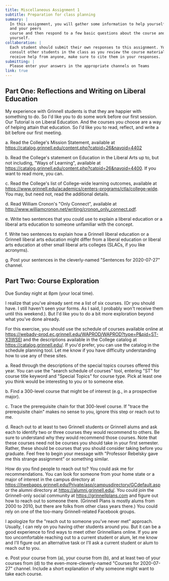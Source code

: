 ```yaml
---
title: Miscellaneous Assignment 1
subtitle: Preparation for class planning
summary: |
  In this assignment, you will gather some information to help yourself
  and your peers 
  course and then respond to a few basic questions about the course and about
  yourself.
collaboration: |
  Each student should submit their own responses to this assignment. You may
  consult other students in the class as you review the course materials. If you
  receive help from anyone, make sure to cite them in your responses. 
submitting: |
  Please enter your answers in the appropriate channels on Teams
link: true
---
```


Part One: Reflections and Writing on Liberal Education
------------------------------------------------------

My experience with Grinnell students is that they are happier with something to do.  So I'd like you to do some work before our first session.  Our Tutorial is on Liberal Education.  And the courses you choose are a way of helping attain that education.  So I'd like you to read, reflect, and write a bit before our first meeting.

a. Read the College's Mission Statement, available at <https://catalog.grinnell.edu/content.php?catoid=26&navoid=4402>

b. Read the College's statement on Education in the Liberal Arts up to, but not including, "Ways of Learning", available at <https://catalog.grinnell.edu/content.php?catoid=26&navoid=4400>.  If you want to read more, you can.

c. Read the College's list of College-wide learning outcomes, available at <https://www.grinnell.edu/academics/centers-programs/ctla/college-wide>.  You may, but need not, read the additional details.

d. Read William Cronon's "Only Connect", available at <http://www.williamcronon.net/writing/cronon_only_connect.pdf>.

e. Write two sentences that you could use to explain a liberal education or a liberal arts education to someone unfamiliar with the concept.

f. Write two sentences to explain how a Grinnell liberal education or a Grinnell liberal arts education might differ from a liberal education or liberal arts education at other small liberal arts colleges (SLACs, if you like acronyms).

g. Post your sentences in the cleverly-named "Sentences for 2020-07-27" channel.

Part Two: Course Exploration
----------------------------

Due Sunday night at 8pm (your local time).

I realize that you've already sent me a list of six courses.  (Or you should have.  I still haven't seen your forms.  As I said, I probably won't receive them until this weekend.).  But I'd like you to do a bit more exploration beyond what you've done already.

For this exercise, you should use the schedule of courses available online at <https://webadv-prod.ec.grinnell.edu/WAPROD/WAPROD?type=P&pid=ST-X3WSEI> and the descriptions available in the College catalog at <https://catalog.grinnell.edu/>.  If you'd prefer, you can use the catalog in the schedule planning tool.  Let me know if you have difficulty understanding how to use any of these sites.

a. Read through the descriptions of the special topics courses offered this year.  You can use the "search schedule of courses" tool, entering "ST" for course title keyword and "Special Topics" for course type.  Pick at least one you think would be interesting to you or to someone else.

b. Find a 300-level course that might be of interest (e.g., in a prospective major).

c. Trace the prerequisite chain for that 300-level course.  If "trace the prerequisite chain" makes no sense to you, ignore this step or reach out to me.

d. Reach out to at least to two Grinnell students or Grinnell alums and ask each to identify two or three courses they would recommend to others.  Be sure to understand why they would recommend those courses.  Note that these courses need not be courses you should take in your first semester. Rather, these should be courses that you should consider taking before you graduate.  Feel free to begin your message with "Professor Rebelsky gave me this strange assignment" or something similar.

How do you find people to reach out to?  You could ask me for recommendations.  You can look for someone from your home state or a major of interest in the campus directory at <https://itwebapps.grinnell.edu/Private/asp/campusdirectory/GCdefault.asp> or the alumni directory at <https://alumni.grinnell.edu/>.  You could join the Grinnell-only social community at <https://grinnellplans.com> and figure out how to reach out to someone there.  (Grinnell Plans is mostly alums from 2000 to 2010, but there are folks from other class years there.)  You could rely on one of the too-many Grinnell-related Facebook groups.

I apologize for the "reach out to someone you've never met" approach.  Usually, I can rely on you having other students around you.  But it can be a good experience to find ways to meet other Grinnellians online.  If you are too uncomfortable reaching out to a current student or alum, let me know and I'll figure out an alternative task or I'll ask a current student or alum to reach out to you.

e. Post your course from (a), your course from (b), and at least two of your courses from (d) to the even-more-cleverly-named "Courses for 2020-07-27" channel.  Include a short explanation of why someone might want to take each course.

